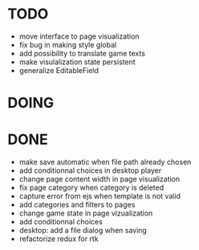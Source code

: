 # TODO

- move interface to page visualization
- fix bug in making style global
- add possibility to translate game texts
- make visulalization state persistent
- generalize EditableField

# DOING


# DONE

- make save automatic when file path already chosen
- add conditionnal choices in desktop player
- change page content width in page visualization
- fix page category when category is deleted
- capture error from ejs when template is not valid
- add categories and filters to pages
- change game state in page vizualization
- add conditionnal choices
- desktop: add a file dialog when saving
- refactorize redux for rtk